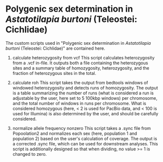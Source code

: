 # Polygenic sex determination in *Astatotilapia burtoni* (Teleostei: Cichlidae)

The custom scripts used in "Polygenic sex determination in *Astatotilapia burtoni* (Teleostei: Cichlidae)" are contained here.

1. calculate heterozygosity from vcf
This script calculates heterozygosity from a .vcf in-file. It outputs both a file containing the heterozygous sites and a summary table of homozygosity, heterozygosity, and the fraction of heterozygous sites in the total. 

2. calculate roh
This script takes the output from bedtools windows of windowed heterozygosity and detects runs of homozygosity. The output is a table summarizing the number of runs (what is considered a run is adjustable by the user, here set to 5 100kbp windows) per chromosome, and the total number of windows in runs per chromosome. What is considered homozygous (here, < 2 is used for PacBio data, and < 100 is used for Illumina) is also determined by the user, and should be carefully considered. 

3. normalize allele frequency nonzero
This script takes a .sync file from Popoolation2 and normalizes each sex (here, population 1 and population 2) based on the user's calculation of coverage. The output is a corrected .sync file, which can be used for downstream analyses. This script is additionally designed so that when dividing, no value >= 1 is changed to zero. 
